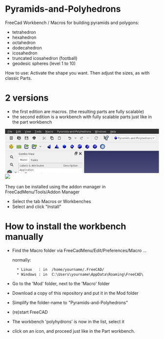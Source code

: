 # Pyramids-and-Polyhedrons
FreeCad Workbench / Macros for building pyramids 
and polygons:
- tetrahedron
- hexahedron
- octahedron
- dodecahedron
- icosahedron
- truncated icosahedron (football)
- geodesic spheres (level 1 to 10)

How to use:
Activate the shape you want. Then adjust the sizes, as with classic Parts.

# 2 versions
 - the first edition are macros. (the resulting parts are fully scalable)
 - the second edition is a workbench with fully scalable parts just like in the part workbench

<img src="workbench.png">

<img src="polyhedrons.png">


They can be installed using the addon manager in FreeCadMenu/Tools/Addon Manager
- Select the tab Macros or Workbenches 
- Select and click "Install"


# How to install the workbench manually
- Find the Macro folder via FreeCadMenu/Edit/Preferences/Macro ...

    normally:
    
        * Linux   : in  /home/yourname/.FreeCAD/
        * Windows : in  C:\Users\yourname\AppData\Roaming\FreeCAD\
- Go to the 'Mod' folder, next to the 'Macro' folder
- Download a copy of this repository and put it in the Mod folder
- Simplify the folder-name to "Pyramids-and-Polyhedrons" 
- (re)start FreeCAD
- The workbench 'polyhydrons' is now in the list, select it
- click on an icon, and proceed just like in the Part workbench.

